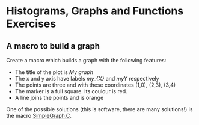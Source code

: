 # Histograms, Graphs and Functions Exercises

## A macro to build a graph
Create a macro which builds a graph with the following features:
- The title of the plot is *My graph*
- The x and y axis have labels *my_{X}* and *myY* respectively
- The points are three and with these coordinates (1,0), (2,3), (3,4)
- The marker is a full square. Its coulour is red.
- A line joins the points and is orange

One of the possible solutions (this is software, there are many solutions!) is the macro [SimpleGraph.C](SimpleGraph.C).
